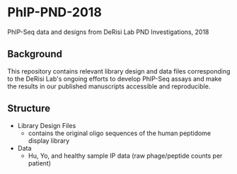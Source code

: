 # PhIP-PND-2018
PhIP-Seq data and designs from DeRisi Lab PND Investigations, 2018


## Background
This repository contains relevant library design and data files corresponding to the DeRisi Lab's ongoing efforts to develop PhIP-Seq assays and make the results in our published manuscripts accessible and reproducible. 

## Structure

  - Library Design Files 
    - contains the original oligo sequences of the human peptidome display library
  - Data
    - Hu, Yo, and healthy sample IP data (raw phage/peptide counts per patient)
